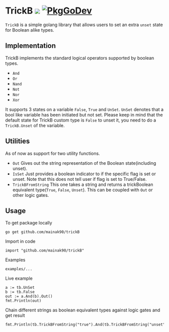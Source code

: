 # TrickB [![](https://github.com/mainak90/trickB/workflows/build/badge.svg)](https://github.com/mainak90/trickB/actions) [![PkgGoDev](https://pkg.go.dev/badge/github.com/mainak90/trickB)](https://pkg.go.dev/github.com/mainak90/trickB)


`TrickB` is a simple golang library that allows users to set an extra `unset` state for Boolean alike types.

## Implementation
TrickB implements the standard logical operators supported by boolean types.
* `And`
* `Or`
* `Nand`
* `Not`
* `Nor`
* `Xor`

It supports 3 states on a variable `False`, `True` and `UnSet`. 
`UnSet` denotes that a bool like variable has been initiated but not set.
Please keep in mind that the default state for TrickB custom type is `False` to unset it, you need to do a `TrickB.Unset` of the variable.

## Utilities
As of now as support for two utility functions.
* `Out` Gives out the string representation of the Boolean state(including unset).
* `IsSet` Just provides a boolean indicator to if the specific flag is set or unset. Note that this does not tell user if flag is set to True/False.
* `TrickBFromString` This one takes a string and returns a trickBoolean equivalent type(`True`, `False`, `Unset`). This can be coupled with `Out` or other logic gates.

## Usage
To get package locally
```
go get github.com/mainak90/trickB
```

Import in code
```
import "github.com/mainak90/trickB"
```

Examples
```
examples/...
```

Live example
```
a := tb.UnSet
b := tb.False
out := a.And(b).Out()
fmt.Println(out)
```

Chain different strings as boolean equivalent types against logic gates and get result
```
fmt.Println(tb.TrickBFromString("true").And(tb.TrickBFromString("unset")).Out())
```

